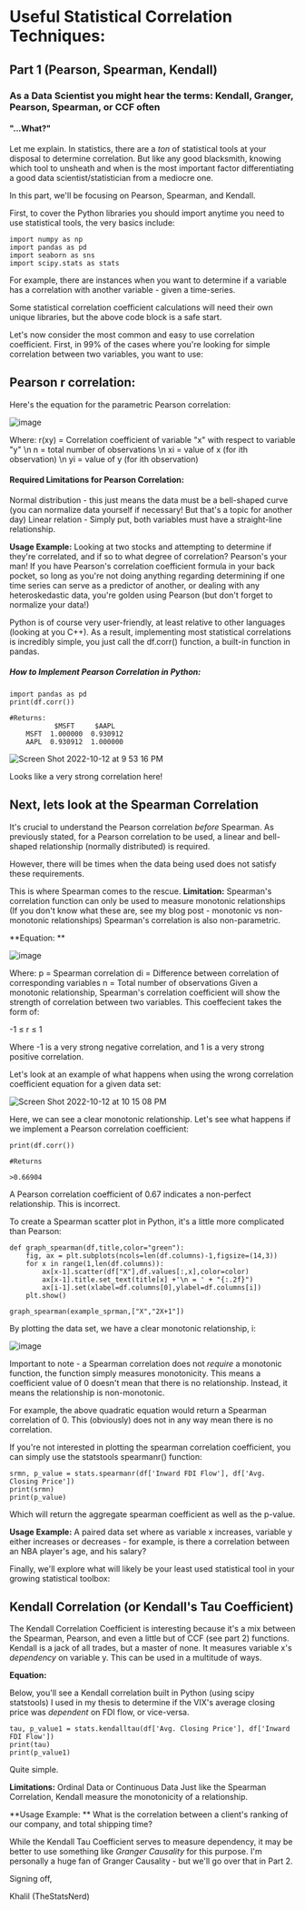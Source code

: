# Useful Statistical Correlation Techniques: 
## Part 1 (Pearson, Spearman, Kendall)

### As a Data Scientist you might hear the terms: Kendall, Granger, Pearson, Spearman, or CCF often
#### "...What?"

Let me explain. In statistics, there are a _ton_ of statistical tools at your disposal to determine correlation. But like any good blacksmith, knowing which tool to unsheath and when is the most important factor differentiating a good data scientist/statistician from a mediocre one.

In this part, we'll be focusing on Pearson, Spearman, and Kendall.

First, to cover the Python libraries you should import anytime you need to use statistical tools, the very basics include:

```
import numpy as np
import pandas as pd
import seaborn as sns
import scipy.stats as stats
```

For example, there are instances when you want to determine if a variable has a correlation with another variable - given a time-series.


Some statistical correlation coefficient calculations will need their own unique libraries, but the above code block is a safe start.

Let's now consider the most common and easy to use correlation coefficient. First, in 99% of the cases where you're looking for simple correlation between two variables, you want to use:

## Pearson r correlation:

Here's the equation for the parametric Pearson correlation:

![image](https://user-images.githubusercontent.com/44441178/195477911-6228d60b-fcc8-4f6f-bec4-b68ce0bd8da4.png)


Where:
r(xy) = Correlation coefficient of variable "x" with respect to variable "y" \n
n = total number of observations \n
xi = value of x (for ith observation) \n
yi = value of y (for ith observation)

#### Required Limitations for Pearson Correlation: 
Normal distribution - this just means the data must be a bell-shaped curve (you can normalize data yourself if necessary! But that's a topic for another day)
Linear relation - Simply put, both variables must have a straight-line relationship.

**Usage Example:** Looking at two stocks and attempting to determine if they're correlated, and if so to what degree of correlation? Pearson's your man!
If you have Pearson's correlation coefficient formula in your back pocket, so long as you're not doing anything regarding determining if one time series can serve as a predictor of another, or dealing with any heteroskedastic data, you're golden using Pearson (but don't forget to normalize your data!)


Python is of course very user-friendly, at least relative to other languages (looking at you C++).
As a result, implementing most statistical correlations is incredibly simple, you just call the df.corr() function, a built-in function in pandas.

##### How to Implement Pearson Correlation in Python:

```
import pandas as pd
print(df.corr())

#Returns:
           $MSFT     $AAPL
    MSFT  1.000000  0.930912
    AAPL  0.930912  1.000000
```

![Screen Shot 2022-10-12 at 9 53 16 PM](https://user-images.githubusercontent.com/44441178/195480491-6a3ad1cd-c7a3-4b99-96c6-3ded458fb207.png)

Looks like a very strong correlation here!



## Next, lets look at the Spearman Correlation

It's crucial to understand the Pearson correlation _before_ Spearman.
As previously stated, for a Pearson correlation to be used, a linear and bell-shaped relationship (normally distributed) is required.

However, there will be times when the data being used does not satisfy these requirements.

This is where Spearman comes to the rescue. 
**Limitation:**
Spearman's correlation function can only be used to measure monotonic relationships (If you don't know what these are, see my blog post - monotonic vs non-monotonic relationships)
Spearman's correlation is also non-parametric.

**Equation: **

![image](https://user-images.githubusercontent.com/44441178/195489432-c7c2c7c5-6326-46d2-ab51-ffda69c020bb.png)

Where:
p = Spearman correlation
di = Difference between correlation of corresponding variables
n = Total number of observations
Given a monotonic relationship, Spearman's correlation coefficient will show the strength of correlation between two variables. This coeffecient takes the form of:

-1 ≤ r ≤ 1

Where -1 is a very strong negative correlation, and 1 is a very strong positive correlation. 

Let's look at an example of what happens when using the wrong correlation coefficient equation for a given data set:

![Screen Shot 2022-10-12 at 10 15 08 PM](https://user-images.githubusercontent.com/44441178/195483279-6f86b223-387f-4fa4-93b5-b698a871e572.png)

Here, we can see a clear monotonic relationship. Let's see what happens if we implement a Pearson correlation coefficient:

```
print(df.corr())

#Returns

>0.66904
```
A Pearson correlation coefficient of 0.67 indicates a non-perfect relationship. This is incorrect.

To create a Spearman scatter plot in Python, it's a little more complicated than Pearson:

```
def graph_spearman(df,title,color="green"):    
    fig, ax = plt.subplots(ncols=len(df.columns)-1,figsize=(14,3))
    for x in range(1,len(df.columns)):
        ax[x-1].scatter(df["X"],df.values[:,x],color=color)
        ax[x-1].title.set_text(title[x] +'\n = ' + "{:.2f}")
        ax[i-1].set(xlabel=df.columns[0],ylabel=df.columns[i])  
    plt.show()
    
graph_spearman(example_sprman,["X","2X+1"])
```

By plotting the data set, we have a clear monotonic relationship, i:

![image](https://user-images.githubusercontent.com/44441178/195486030-62c39acf-2b71-4656-b5dc-7efcc4e03a0e.png)

Important to note - a Spearman correlation does not _require_ a monotonic function, the function simply measures monotonicity. This means a coefficient value of 0 doesn't mean that there is no relationship. Instead, it means the relationship is non-monotonic.

For example, the above quadratic equation would return a Spearman correlation of 0. This (obviously) does not in any way mean there is no correlation.

If you're not interested in plotting the spearman correlation coefficient, you can simply use the statstools spearmanr() function:

```
srmn, p_value = stats.spearmanr(df['Inward FDI Flow'], df['Avg. Closing Price'])
print(srmn)
print(p_value)
```

Which will return the aggregate spearman coefficient as well as the p-value.


**Usage Example:** A paired data set where as variable x increases, variable y either increases or decreases - for example, is there a correlation between an NBA player's age, and his salary? 



Finally, we'll explore what will likely be your least used statistical tool in your growing statistical toolbox:


## Kendall Correlation (or Kendall's Tau Coefficient)

The Kendall Correlation Coefficient is interesting because it's a mix between the Spearman, Pearson, and even a little but of CCF (see part 2) functions.
Kendall is a jack of all trades, but a master of none. It measures variable x's _dependency_ on variable y. This can be used in a multitude of ways.

**Equation:**



Below, you'll see a Kendall correlation built in Python (using scipy statstools) I used in my thesis to determine if the VIX's average closing price was _dependent_ on FDI flow, or vice-versa.

```
tau, p_value1 = stats.kendalltau(df['Avg. Closing Price'], df['Inward FDI Flow'])
print(tau)
print(p_value1)
```

Quite simple. 

**Limitations:**
Ordinal Data or Continuous Data
Just like the Spearman Correlation, Kendall measure the monotonicity of a relationship. 

**Usage Example: ** What is the correlation between a client's ranking of our company, and total shipping time?


While the Kendall Tau Coefficient serves to measure dependency, it may be better to use something like _Granger Causality_ for this purpose. I'm personally a huge fan of Granger Causality - but we'll go over that in Part 2.




Signing off,

Khalil (TheStatsNerd)
